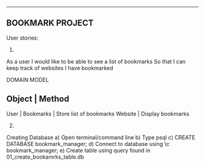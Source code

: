 ----------
BOOKMARK PROJECT
----------

User stories:

1. 
As a user
I would like to be able to see a list of bookmarks
So that I can keep track of websites I have bookmarked

DOMAIN MODEL

Object    | Method
-----------------------
User      |
Bookmarks | Store list of bookmarks
Website   | Display bookmarks

2. 
Creating Database
a) Open terminal/command line
b) Type psql
c) CREATE DATABASE bookmark_manager;
d) Connect to database using \c bookmark_manager;
e) Create table using query found in 01_create_bookamrks_table.db
